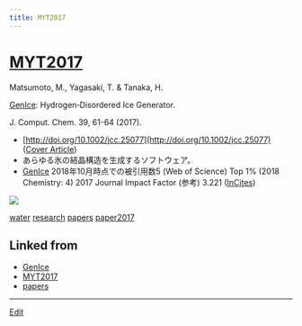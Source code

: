 ```yaml
---
title: MYT2017
---
```

# [MYT2017](/MYT2017)

Matsumoto, M., Yagasaki, T. & Tanaka, H.

[GenIce](/GenIce): Hydrogen‐Disordered Ice Generator.

J. Comput. Chem. 39, 61-64 (2017).


* [http://doi.org/10.1002/jcc.25077](http://doi.org/10.1002/jcc.25077) ([Cover Article](https://onlinelibrary.wiley.com/toc/1096987x/2018/39/1))
* あらゆる氷の結晶構造を生成するソフトウェア。 
* [GenIce](https://github.com/vitroid/GenIce)
2018年10月時点での被引用数5 (Web of Science) Top 1% (2018 Chemistry: 4)
2017 Journal Impact Factor (参考) 3.221 ([InCites](http://jcr.incites.thomsonreuters.com/JCRJournalProfileAction.action?pg=JRNLPROF&journalTitle=J%20COMPUT%20CHEM&edition=SCIE&journal=J%20COMPUT%20CHEM))

![](https://wol-prod-cdn.literatumonline.com/cms/attachment/871e128c-d576-404c-b9bf-1db332d7e07b/jcc25119-toc-0001-m.jpg)



[water](/water) [research](/research) [papers](/papers) [paper2017](/paper2017) 





## Linked from

* [GenIce](/GenIce)
* [MYT2017](/MYT2017)
* [papers](/papers)


----

[Edit](https://github.com/vitroid/vitroid.github.io/edit/master/MD/MYT2017.md)

